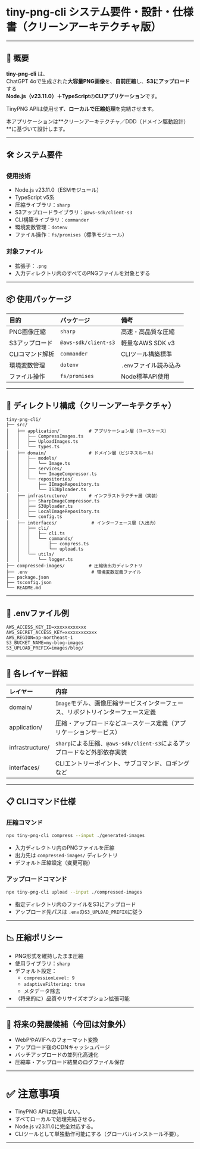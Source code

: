 # tiny-png-cli システム要件・設計・仕様書（クリーンアーキテクチャ版）

---

## 📝 概要

**tiny-png-cli** は、  
ChatGPT 4oで生成された**大容量PNG画像**を、**自前圧縮**し、**S3にアップロード**する  
**Node.js（v23.11.0）＋TypeScript**の**CLIアプリケーション**です。

TinyPNG APIは使用せず、**ローカルで圧縮処理**を完結させます。

本アプリケーションは**クリーンアーキテクチャ／DDD（ドメイン駆動設計）**に基づいて設計します。

---

## 🛠 システム要件

### 使用技術

- Node.js v23.11.0（ESMモジュール）
- TypeScript v5系
- 圧縮ライブラリ：`sharp`
- S3アップロードライブラリ：`@aws-sdk/client-s3`
- CLI構築ライブラリ：`commander`
- 環境変数管理：`dotenv`
- ファイル操作：`fs/promises`（標準モジュール）

### 対象ファイル

- 拡張子：`.png`
- 入力ディレクトリ内のすべてのPNGファイルを対象とする

---

## 📦 使用パッケージ

| 目的 | パッケージ | 備考 |
|:---|:---|:---|
| PNG画像圧縮 | `sharp` | 高速・高品質な圧縮 |
| S3アップロード | `@aws-sdk/client-s3` | 軽量なAWS SDK v3 |
| CLIコマンド解析 | `commander` | CLIツール構築標準 |
| 環境変数管理 | `dotenv` | `.env`ファイル読み込み |
| ファイル操作 | `fs/promises` | Node標準API使用 |

---

## 📂 ディレクトリ構成（クリーンアーキテクチャ）

```
tiny-png-cli/
├── src/
│   ├── application/           # アプリケーション層（ユースケース）
│   │   ├── CompressImages.ts
│   │   ├── UploadImages.ts
│   │   └── types.ts
│   ├── domain/                # ドメイン層（ビジネスルール）
│   │   ├── models/
│   │   │   └── Image.ts
│   │   ├── services/
│   │   │   └── ImageCompressor.ts
│   │   └── repositories/
│   │       ├── IImageRepository.ts
│   │       └── IS3Uploader.ts
│   ├── infrastructure/        # インフラストラクチャ層（実装）
│   │   ├── SharpImageCompressor.ts
│   │   ├── S3Uploader.ts
│   │   ├── LocalImageRepository.ts
│   │   └── config.ts
│   ├── interfaces/             # インターフェース層（入出力）
│   │   ├── cli/
│   │   │   ├── cli.ts
│   │   │   └── commands/
│   │   │       ├── compress.ts
│   │   │       └── upload.ts
│   │   └── utils/
│   │       └── logger.ts
├── compressed-images/         # 圧縮後出力ディレクトリ
├── .env                        # 環境変数定義ファイル
├── package.json
├── tsconfig.json
└── README.md
```

---

## 🔐 .envファイル例

```env
AWS_ACCESS_KEY_ID=xxxxxxxxxxxx
AWS_SECRET_ACCESS_KEY=xxxxxxxxxxxx
AWS_REGION=ap-northeast-1
S3_BUCKET_NAME=my-blog-images
S3_UPLOAD_PREFIX=images/blog/
```

---

## 🧩 各レイヤー詳細

| レイヤー | 内容 |
|:---|:---|
| domain/ | `Image`モデル、画像圧縮サービスインターフェース、リポジトリインターフェース定義 |
| application/ | 圧縮・アップロードなどユースケース定義（アプリケーションサービス） |
| infrastructure/ | `sharp`による圧縮、`@aws-sdk/client-s3`によるアップロードなど外部依存実装 |
| interfaces/ | CLIエントリーポイント、サブコマンド、ロギングなど |

---

## 📋 CLIコマンド仕様

### 圧縮コマンド

```bash
npx tiny-png-cli compress --input ./generated-images
```

- 入力ディレクトリ内のPNGファイルを圧縮
- 出力先は `compressed-images/` ディレクトリ
- デフォルト圧縮設定（変更可能）

### アップロードコマンド

```bash
npx tiny-png-cli upload --input ./compressed-images
```

- 指定ディレクトリ内のファイルをS3にアップロード
- アップロード先パスは `.env`の`S3_UPLOAD_PREFIX`に従う

---

## 📉 圧縮ポリシー

- PNG形式を維持したまま圧縮
- 使用ライブラリ：`sharp`
- デフォルト設定：
  - `compressionLevel: 9`
  - `adaptiveFiltering: true`
  - メタデータ除去
- （将来的に）品質やリサイズオプション拡張可能

---

## 🚀 将来の発展候補（今回は対象外）

- WebPやAVIFへのフォーマット変換
- アップロード後のCDNキャッシュパージ
- バッチアップロードの並列化高速化
- 圧縮率・アップロード結果のログファイル保存

---

# ✅ 注意事項

- TinyPNG APIは使用しない。
- すべてローカルで処理完結させる。
- Node.js v23.11.0に完全対応する。
- CLIツールとして単独動作可能にする（グローバルインストール不要）。

---
